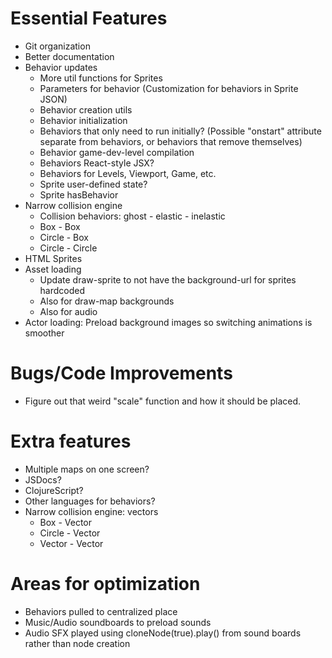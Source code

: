 # Essential Features
* Git organization
* Better documentation
* Behavior updates
    * More util functions for Sprites
    * Parameters for behavior (Customization for behaviors in Sprite JSON)
    * Behavior creation utils
    * Behavior initialization
    * Behaviors that only need to run initially? (Possible "onstart" attribute separate from behaviors, or behaviors that remove themselves)
    * Behavior game-dev-level compilation
    * Behaviors React-style JSX?
    * Behaviors for Levels, Viewport, Game, etc.
    * Sprite user-defined state?
    * Sprite hasBehavior
* Narrow collision engine
    * Collision behaviors: ghost - elastic - inelastic
    * Box - Box
    * Circle - Box
    * Circle - Circle
* HTML Sprites
* Asset loading
    * Update draw-sprite to not have the background-url for sprites hardcoded
    * Also for draw-map backgrounds
    * Also for audio
* Actor loading: Preload background images so switching animations is smoother

# Bugs/Code Improvements
* Figure out that weird "scale" function and how it should be placed.

# Extra features
* Multiple maps on one screen?
* JSDocs?
* ClojureScript?
* Other languages for behaviors?
* Narrow collision engine: vectors
    * Box - Vector
    * Circle - Vector
    * Vector - Vector

# Areas for optimization
* Behaviors pulled to centralized place
* Music/Audio soundboards to preload sounds 
* Audio SFX played using cloneNode(true).play() from sound boards rather than node creation